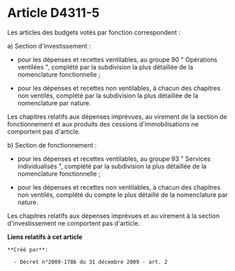 # Article D4311-5

Les articles des budgets votés par fonction correspondent : 

a) Section d'investissement : 

- pour les dépenses et recettes ventilables, au groupe 90 " Opérations ventilées ", complété par la subdivision la plus
détaillée de la nomenclature fonctionnelle ; 

- pour les dépenses et recettes non ventilables, à chacun des chapitres non ventilés, complété par la subdivision la plus
détaillée de la nomenclature par nature. 

Les chapitres relatifs aux dépenses imprévues, au virement de la section de fonctionnement et aux produits des cessions
d'immobilisations ne comportent pas d'article. 

b) Section de fonctionnement : 

- pour les dépenses et recettes ventilables, au groupe 93 " Services individualisés ", complété par la subdivision la plus
détaillée de la nomenclature fonctionnelle ; 

- pour les dépenses et recettes non ventilables, à chacun des chapitres non ventilés, complété du compte le plus détaillé de
la nomenclature par nature. 

Les chapitres relatifs aux dépenses imprévues et au virement à la section d'investissement ne comportent pas d'article.

**Liens relatifs à cet article**

	**Créé par**:

	  - Décret n°2009-1786 du 31 décembre 2009 - art. 2
